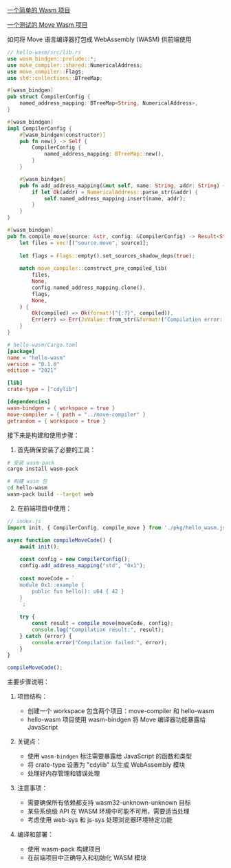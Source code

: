 [一个简单的 Wasm 项目](./simple-wasm/)

[一个测试的 Move Wasm 项目](./test-wasm/)

如何将 Move 语言编译器打包成 WebAssembly (WASM) 供前端使用

```rust
// hello-wasm/src/lib.rs
use wasm_bindgen::prelude::*;
use move_compiler::shared::NumericalAddress;
use move_compiler::Flags;
use std::collections::BTreeMap;

#[wasm_bindgen]
pub struct CompilerConfig {
    named_address_mapping: BTreeMap<String, NumericalAddress>,
}

#[wasm_bindgen]
impl CompilerConfig {
    #[wasm_bindgen(constructor)]
    pub fn new() -> Self {
        CompilerConfig {
            named_address_mapping: BTreeMap::new(),
        }
    }

    #[wasm_bindgen]
    pub fn add_address_mapping(&mut self, name: String, addr: String) {
        if let Ok(addr) = NumericalAddress::parse_str(&addr) {
            self.named_address_mapping.insert(name, addr);
        }
    }
}

#[wasm_bindgen]
pub fn compile_move(source: &str, config: &CompilerConfig) -> Result<String, JsValue> {
    let files = vec![("source.move", source)];
    
    let flags = Flags::empty().set_sources_shadow_deps(true);
    
    match move_compiler::construct_pre_compiled_lib(
        files,
        None,
        config.named_address_mapping.clone(),
        flags,
        None,
    ) {
        Ok(compiled) => Ok(format!("{:?}", compiled)),
        Err(err) => Err(JsValue::from_str(&format!("Compilation error: {:?}", err))),
    }
}

```

```toml
# hello-wasm/Cargo.toml
[package]
name = "hello-wasm"
version = "0.1.0"
edition = "2021"

[lib]
crate-type = ["cdylib"]

[dependencies]
wasm-bindgen = { workspace = true }
move-compiler = { path = "../move-compiler" }
getrandom = { workspace = true }

```

接下来是构建和使用步骤：

1. 首先确保安装了必要的工具：

```bash
# 安装 wasm-pack
cargo install wasm-pack

# 构建 wasm 包
cd hello-wasm
wasm-pack build --target web
```

2. 在前端项目中使用：

```javascript
// index.js
import init, { CompilerConfig, compile_move } from './pkg/hello_wasm.js';

async function compileMoveCode() {
    await init();
    
    const config = new CompilerConfig();
    config.add_address_mapping("std", "0x1");
    
    const moveCode = `
    module 0x1::example {
        public fun hello(): u64 { 42 }
    }
    `;
    
    try {
        const result = compile_move(moveCode, config);
        console.log("Compilation result:", result);
    } catch (error) {
        console.error("Compilation failed:", error);
    }
}

compileMoveCode();

```

主要步骤说明：

1. 项目结构：
   - 创建一个 workspace 包含两个项目：move-compiler 和 hello-wasm
   - hello-wasm 项目使用 wasm-bindgen 将 Move 编译器功能暴露给 JavaScript

2. 关键点：
   - 使用 `wasm-bindgen` 标注需要暴露给 JavaScript 的函数和类型
   - 将 crate-type 设置为 "cdylib" 以生成 WebAssembly 模块
   - 处理好内存管理和错误处理

3. 注意事项：
   - 需要确保所有依赖都支持 wasm32-unknown-unknown 目标
   - 某些系统级 API 在 WASM 环境中可能不可用，需要适当处理
   - 考虑使用 web-sys 和 js-sys 处理浏览器环境特定功能

4. 编译和部署：
   - 使用 wasm-pack 构建项目
   - 在前端项目中正确导入和初始化 WASM 模块
